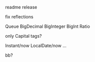 
readme
release

fix reflections

Queue
BigDecimal
BigInteger
BigInt
Ratio

only Capital tags?

Instant/now
LocalDate/now
...

bb?
